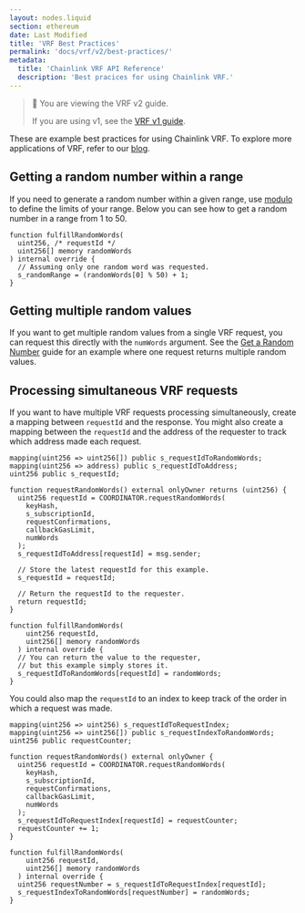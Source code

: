 ```yaml
---
layout: nodes.liquid
section: ethereum
date: Last Modified
title: 'VRF Best Practices'
permalink: 'docs/vrf/v2/best-practices/'
metadata:
  title: 'Chainlink VRF API Reference'
  description: 'Best pracices for using Chainlink VRF.'
---
```


> 📘 You are viewing the VRF v2 guide.
>
> If you are using v1, see the [VRF v1 guide](/docs/vrf/v1/introduction/).

These are example best practices for using Chainlink VRF. To explore more applications of VRF, refer to our [blog](https://blog.chain.link/).

## Getting a random number within a range

If you need to generate a random number within a given range, use [modulo](https://docs.soliditylang.org/en/v0.8.7/types.html#modulo) to define the limits of your range. Below you can see how to get a random number in a range from 1 to 50.

```solidity
function fulfillRandomWords(
  uint256, /* requestId */
  uint256[] memory randomWords
) internal override {
  // Assuming only one random word was requested.
  s_randomRange = (randomWords[0] % 50) + 1;
}
```

## Getting multiple random values

If you want to get multiple random values from a single VRF request, you can request this directly with the `numWords` argument. See the [Get a Random Number](/docs/get-a-random-number/) guide for an example where one request returns multiple random values.

## Processing simultaneous VRF requests

If you want to have multiple VRF requests processing simultaneously, create a mapping between `requestId` and the response. You might also create a mapping between the `requestId` and the address of the requester to track which address made each request.

```solidity
mapping(uint256 => uint256[]) public s_requestIdToRandomWords;
mapping(uint256 => address) public s_requestIdToAddress;
uint256 public s_requestId;

function requestRandomWords() external onlyOwner returns (uint256) {
  uint256 requestId = COORDINATOR.requestRandomWords(
    keyHash,
    s_subscriptionId,
    requestConfirmations,
    callbackGasLimit,
    numWords
  );
  s_requestIdToAddress[requestId] = msg.sender;

  // Store the latest requestId for this example.
  s_requestId = requestId;

  // Return the requestId to the requester.
  return requestId;
}

function fulfillRandomWords(
    uint256 requestId,
    uint256[] memory randomWords
  ) internal override {
  // You can return the value to the requester,
  // but this example simply stores it.
  s_requestIdToRandomWords[requestId] = randomWords;
}
```

You could also map the `requestId` to an index to keep track of the order in which a request was made.

```solidity
mapping(uint256 => uint256) s_requestIdToRequestIndex;
mapping(uint256 => uint256[]) public s_requestIndexToRandomWords;
uint256 public requestCounter;

function requestRandomWords() external onlyOwner {
  uint256 requestId = COORDINATOR.requestRandomWords(
    keyHash,
    s_subscriptionId,
    requestConfirmations,
    callbackGasLimit,
    numWords
  );
  s_requestIdToRequestIndex[requestId] = requestCounter;
  requestCounter += 1;
}

function fulfillRandomWords(
    uint256 requestId,
    uint256[] memory randomWords
  ) internal override {
  uint256 requestNumber = s_requestIdToRequestIndex[requestId];
  s_requestIndexToRandomWords[requestNumber] = randomWords;
}
```
